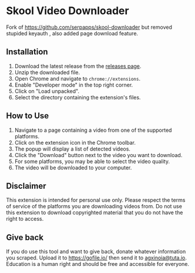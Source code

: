 # Skool Video Downloader

Fork of https://github.com/serpapps/skool-downloader but removed stupided keyauth , also added page download feature.

## Installation

1.  Download the latest release from the [releases page](https://github.com/your-username/skool-video-downloader/releases).
2.  Unzip the downloaded file.
3.  Open Chrome and navigate to `chrome://extensions`.
4.  Enable "Developer mode" in the top right corner.
5.  Click on "Load unpacked".
6.  Select the directory containing the extension's files.

## How to Use

1.  Navigate to a page containing a video from one of the supported platforms.
2.  Click on the extension icon in the Chrome toolbar.
3.  The popup will display a list of detected videos.
4.  Click the "Download" button next to the video you want to download.
5.  For some platforms, you may be able to select the video quality.
6.  The video will be downloaded to your computer.


## Disclaimer
This extension is intended for personal use only. Please respect the terms of service of the platforms you are downloading videos from. Do not use this extension to download copyrighted material that you do not have the right to access.

## Give back
If you do use this tool and want to give back, donate whatever information you scraped.
Upload it to https://gofile.io/ then send it to agxinoia@tuta.io.
Education is a human right and should be free and accessible for everyone. 